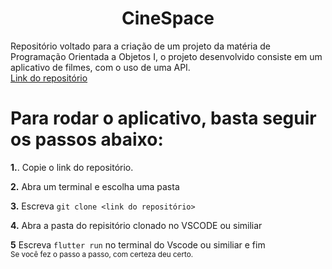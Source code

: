 <h1 align="center", color= "blue"> CineSpace </h1>

Repositório voltado para a criação de um projeto da matéria de Programação Orientada a Objetos I, o projeto desenvolvido consiste em um aplicativo de filmes, com o uso de uma API.
</br>
[Link do repositório](https://github.com/FelipeSouza14/CineSpace-POO.git)


# Para rodar o aplicativo, basta seguir os passos abaixo:
**1.**. Copie o link do repositório.</br>

**2.** Abra um terminal e escolha uma pasta</br>

**3.** Escreva `git clone <link do repositório>` </br>

**4.** Abra a pasta do repisitório clonado no VSCODE ou similiar</br>

**5** Escreva `flutter run` no terminal do Vscode ou similiar e fim </br>
<sub> Se você fez o passo a passo, com certeza deu certo.</sub>	
